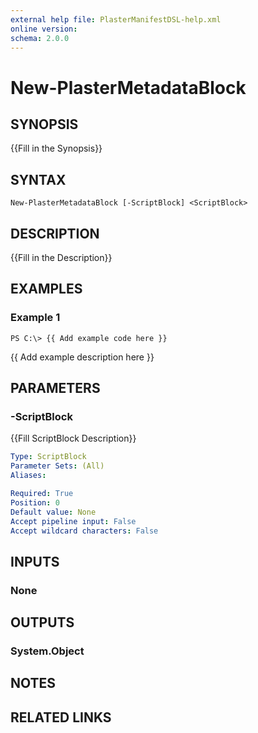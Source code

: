 ```yaml
---
external help file: PlasterManifestDSL-help.xml
online version: 
schema: 2.0.0
---
```


# New-PlasterMetadataBlock

## SYNOPSIS
{{Fill in the Synopsis}}

## SYNTAX

```
New-PlasterMetadataBlock [-ScriptBlock] <ScriptBlock>
```

## DESCRIPTION
{{Fill in the Description}}

## EXAMPLES

### Example 1
```
PS C:\> {{ Add example code here }}
```

{{ Add example description here }}

## PARAMETERS

### -ScriptBlock
{{Fill ScriptBlock Description}}

```yaml
Type: ScriptBlock
Parameter Sets: (All)
Aliases: 

Required: True
Position: 0
Default value: None
Accept pipeline input: False
Accept wildcard characters: False
```

## INPUTS

### None


## OUTPUTS

### System.Object

## NOTES

## RELATED LINKS

